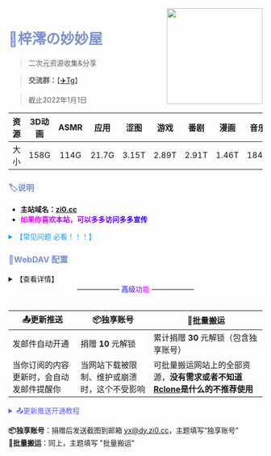 <img align="right" width="190" src="https://p1.meituan.net/dpplatform/075edf25f3c9dd8a0cd0b69128f018e2100421.png">

# <b style="color:rgba(123,144,210);">🏡梓澪の妙妙屋</b>

> 二次元资源收集&分享

> **交流群：**【[✈️Tg](https://t.me/mio_house)】

> 截止2022年1月1日

| 资源 | 3D动画 | ASMR | 应用  | 涩图  | 游戏  | 番剧  | 漫画  | 音乐  |
| :-: | :-: | :-: | :-: | :-: | :-: | :-: | :-: | :-: |
| 大小 | 158G   | 114G | 21.7G | 3.15T | 2.89T | 2.91T | 1.46T | 184G |

### <b style="color:rgba(123,144,210);">🏷说明</b>

- **主站域名：[zi0.cc](https://zi0.cc)**  
- **<b style="color:rgba(255,0,255);">如</b><b style="color:rgba(242, 0, 255);">果</b><b style="color:rgba(229, 0, 255);">你</b><b style="color:rgba(216, 0, 255);">喜</b><b style="color:rgba(203, 0, 255);">欢</b><b style="color:rgba(190, 0, 255);">本</b><b style="color:rgba(177, 0, 255);">站</b><b style="color:rgba(177, 0, 255);">，</b><b style="color:rgba(151, 0, 255);">可</b><b style="color:rgba(138, 0, 255);">以</b><b style="color:rgba(125, 0, 255);">多</b><b style="color:rgba(112, 0, 255);">多</b><b style="color:rgba(99, 0, 255);">访</b><b style="color:rgba(86, 0, 255);">问</b><b style="color:rgba(73, 0, 255);">多</b><b style="color:rgba(60, 0, 255);">多</b><b style="color:rgba(47, 0, 255);">宣</b><b style="color:rgba(34, 0, 255);">传</b><!--<b style="color:rgba(21, 0, 255);">传</b>-->**

<details>
  <summary b style="color:rgba(18,158,255);" /b>【常见问题 必看！！！】</summary>

- **1. 解压密码？**
  - 网站里的资源基本都没有加密，如果有密码我会放到资源下面。
- **2. 下载速度慢？**
  - 若下载太慢请使用高速的全局代理或[多线程下载器](https://www.123pan.com/s/mkLDVv-DfCJv)。
- **3.下载不了文件？**
  - 网站用了多条代理进行负载均衡，如果下载不了请多刷新几次  。
  - 刷新了还是不能下载就是流量全用完了，等早上自动重置。
- **3. 为什么我不能预览视频或音频文件？**
  - 需要浏览器支持的编码才可以正常预览
  - 一般浏览器不支持 H.265 编码视频
  - 一般浏览器不支持 AC3 编码的音频
  - Safari不支持的更多


</details>

### <b style="color:rgba(123,144,210);">🧷WebDAV 配置</b>

<details>
  <summary>【查看详情】</summary>

| 参数 | 值                   |
| ---- | -------------------- |
| 链接 | https://zi0.cc/dav |
| 主机 | zi0.cc             |
| 路径 | /dav/               |
| 协议 | SSL                 |
| 端口 | 443                 |
| 账号 | zi0                  |
| 密码 | zi0                  |

### <b style="color:rgba(123,144,210);">🧷挂载示例</b>


**[📱nplayer挂载](https://zi0.cc/%E5%BA%94%E7%94%A8/%E6%89%8B%E6%9C%BA%E5%BA%94%E7%94%A8/%E5%BD%B1%E8%A7%86/nPlayer_1.7.7.7_191219.apk)**

![202210201128273.png](https://s2.loli.net/2023/01/03/n7YjHXrDqJ28C9y.jpg)

**[📺️Potplayer挂载](https://potplayer.daum.net/?lang=zh_CN)**

![202210201140013.png](https://s2.loli.net/2023/01/03/2oDnJKa85WY7GN4.png)

</details>


<center>
——————
<a style="color:rgba(0,0,255);">高</a><a style="color:rgba(64,0,255);">级</a><a style="color:rgba(128,0,255);">功</a><a style="color:rgba(192,0,255);">能</a>
——————

</center>
</br>

|  <center>📤️更新推送</center>    |  <center>📦独享账号</center>   |  <center>🛒批量搬运</center>   | 
|  ---  | --- | --- |
|   发邮件自动开通  |   捐赠 **10** 元解锁  |   累计捐赠 **30** 元解锁（包含独享账号）  |
|  当你订阅的内容更新时，会自动发邮件提醒你  |  当网站下载被限制、维护或崩溃时，这个不受影响   |  可批量搬运网站上的全部资源，**没有需求或者不知道[Rclone](https://rclone.org)是什么的不推荐使用**   | 


<details>
  <summary b style="color:rgba(91,97,242);" /b>📤️更新推送开通教程</summary>

发邮件到 <yx@dy.zi0.cc> 即可自动开通  
**主题：** 开通/取消订阅  
**正文：** 内容   
**支持订阅的内容：**   
**【3D动画】【涩图】【黄油】【漫画】【里番】**  
如果想全订，输入 **【全部】** 即可  
订阅成功会自动回复你   
<img src="https://m.360buyimg.com/babel/jfs/t1/96086/39/31212/17948/6394acd2E78bdcaed/e37d114ffd8547cd.png" alt="" title="1" width="270" height="100%" /><img src="https://m.360buyimg.com/babel/jfs/t1/196165/2/31289/17712/63b798efF6ae9c7ee/ab56c8ad4a0b481c.png" alt="" title="1" width="270" height="100%" /><img src="https://m.360buyimg.com/babel/jfs/t1/100265/33/28565/18332/6395984aE25901134/3fb7518edb98f0de.png" alt="" title="1" width="270" height="100%" /><img src="https://m.360buyimg.com/babel/jfs/t1/192978/29/29592/20081/63959bd8E91a6b06c/ab4d270121e1740d.png" alt="" title="1" width="270" height="100%" /><img src="https://m.360buyimg.com/babel/jfs/t1/41240/32/22041/4019/63b79937Fc9fe47e2/6065cfaa88c062a9.png" alt="" title="1" width="270" height="100%" />

---

</details>

**📦独享账号**：捐赠后发送截图到邮箱 <yx@dy.zi0.cc>，主题填写“独享账号”  
**🛒批量搬运**：同上，主题填写 "批量搬运"  

